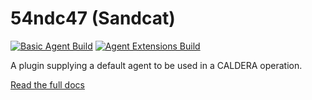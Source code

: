 # 54ndc47 (Sandcat)
[![Basic Agent Build](https://github.com/mitre/sandcat/actions/workflows/go.yml/badge.svg)](https://github.com/mitre/sandcat/actions/workflows/go.yml)
[![Agent Extensions Build](https://github.com/mitre/sandcat/actions/workflows/sandcatextensions.yml/badge.svg)](https://github.com/mitre/sandcat/actions/workflows/sandcatextensions.yml)

A plugin supplying a default agent to be used in a CALDERA operation.

[Read the full docs](https://caldera.readthedocs.io/en/latest/Plugin-library.html#sandcat-54ndc47)
